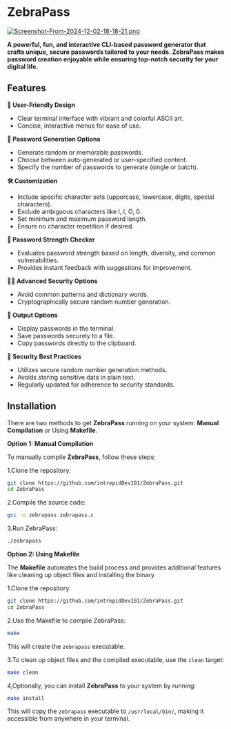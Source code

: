 
# ZebraPass

[![Screenshot-From-2024-12-02-18-18-21.png](https://i.postimg.cc/CMsp9sbL/Screenshot-From-2024-12-02-18-18-21.png)](https://postimg.cc/BtbzKDhd)

**A powerful, fun, and interactive CLI-based password generator that crafts unique, secure passwords tailored to your needs. ZebraPass makes password creation enjoyable while ensuring top-notch security for your digital life.**

## Features
**🎨 User-Friendly Design**
- Clear terminal interface with vibrant and colorful ASCII art.
- Concise, interactive menus for ease of use.

**🔑 Password Generation Options**
- Generate random or memorable passwords.
- Choose between auto-generated or user-specified content.
- Specify the number of passwords to generate (single or batch).

**🛠️ Customization**
- Include specific character sets (uppercase, lowercase, digits, special characters).
- Exclude ambiguous characters like I, l, O, 0.
- Set minimum and maximum password length.
- Ensure no character repetition if desired.

**🧠 Password Strength Checker**
- Evaluates password strength based on length, diversity, and common vulnerabilities.
- Provides instant feedback with suggestions for improvement.

**🕵️‍♂️ Advanced Security Options**
- Avoid common patterns and dictionary words.
- Cryptographically secure random number generation.

**💾 Output Options**
- Display passwords in the terminal.
- Save passwords securely to a file.
- Copy passwords directly to the clipboard.

**🔐 Security Best Practices**
- Utilizes secure random number generation methods.
- Avoids storing sensitive data in plain text.
- Regularly updated for adherence to security standards.

## Installation
There are two methods to get **ZebraPass** running on your system: **Manual Compilation** or Using **Makefile**.

**Option 1: Manual Compilation**

To manually compile **ZebraPass**, follow these steps:

1.Clone the repository:

```bash
git clone https://github.com/intrepidDev101/ZebraPass.git
cd ZebraPass
```

2.Compile the source code:

```bash
gcc -o zebrapass zebrapass.c
```

3.Run ZebraPass:

```bash
./zebrapass
```

**Option 2: Using Makefile**

The **Makefile** automates the build process and provides additional features like cleaning up object files and installing the binary.

1.Clone the repository:

```bash
git clone https://github.com/intrepidDev101/ZebraPass.git
cd ZebraPass
```

2.Use the Makefile to compile ZebraPass:

```bash
make
```

This will create the `zebrapass` executable.

3.To clean up object files and the compiled executable, use the `clean` target:

```bash
make clean
```

4,Optionally, you can install **ZebraPass** to your system by running:

```bash
make install
```

This will copy the `zebrapass` executable to `/usr/local/bin/`, making it accessible from anywhere in your terminal.

